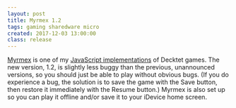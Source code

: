 ```yaml
---
layout: post
title: Myrmex 1.2
tags: gaming sharedware micro
created: 2017-12-03 13:00:00
class: release
---
```

[Myrmex](http://mcdemarco.github.io/myrmex/) is one of my [JavaScript implementations](/games/decktet/) of Decktet games.  The new version, 1.2, is slightly less buggy than the previous, unannounced versions, so you should just be able to play without obvious bugs.  (If you do experience a bug, the solution is to save the game with the Save button, then restore it immediately with the Resume button.)  Myrmex is also set up so you can play it offline and/or save it to your iDevice home screen.

